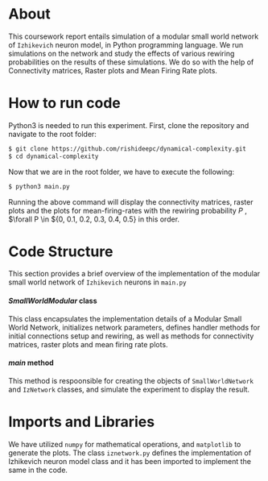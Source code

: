 # About
This coursework report entails simulation of a modular small world network of `Izhikevich` neuron model, in Python programming language. We run simulations on the network and study the effects of various rewiring probabilities on the results of these simulations. We do so with the help of Connectivity matrices, Raster plots and Mean Firing Rate plots.

# How to run code
Python3 is needed to run this experiment. First, clone the repository and navigate to the root folder:
```bash
$ git clone https://github.com/rishideepc/dynamical-complexity.git
$ cd dynamical-complexity
```
Now that we are in the root folder, we have to execute the following:
```bash
$ python3 main.py
```
Running the above command will display the connectivity matrices, raster plots and the plots for mean-firing-rates with the rewiring probability $P$ , $\forall P \in ${0, 0.1, 0.2, 0.3, 0.4, 0.5} in this order.

# Code Structure
This section provides a brief overview of the implementation of the modular small world network of `Izhikevich` neurons in `main.py`
  #### _SmallWorldModular_ class
This class encapsulates the implementation details of a Modular Small World Network, initializes network parameters, defines handler methods for initial connections setup and rewiring, as well as methods for connectivity matrices, raster plots and mean firing rate plots.
  #### _main_ method
This method is respoonsible for creating the objects of `SmallWorldNetwork` and `IzNetwork` classes, and simulate the experiment to display the result.

# Imports and Libraries
We have utilized `numpy` for mathematical operations, and `matplotlib` to generate the plots. The class `iznetwork.py` defines the implementation of Izhikevich neuron model class and it has been imported to implement the same in the code.
  
